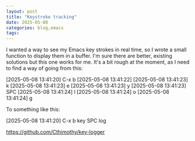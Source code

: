 ```yaml
---
layout: post
title: "Keystroke tracking"
date: 2025-05-08
categories: blog,emacs
tags: 
---
```


I wanted a way to see my Emacs key strokes in real time, so I wrote a small function to display them in a buffer.
I'm sure there are better, existing solutions but this one works for me. It's a bit rough at the moment, as I need to find a way of
 going from this:
 
[2025-05-08 13:41:20] C-x b
[2025-05-08 13:41:22] 
[2025-05-08 13:41:23] k
[2025-05-08 13:41:23] e
[2025-05-08 13:41:23] y
[2025-05-08 13:41:23] SPC
[2025-05-08 13:41:24] l
[2025-05-08 13:41:24] o
[2025-05-08 13:41:24] g 

To something like this:

[2025-05-08 13:41:20] C-x b key SPC log

https://github.com/Cthimothy/key-logger

